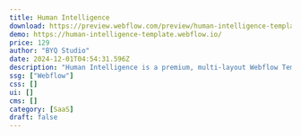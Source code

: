 ```yaml
---
title: Human Intelligence
download: https://preview.webflow.com/preview/human-intelligence-template?utm_medium=preview_link&utm_source=designer&utm_content=human-intelligence-template&preview=c6f48be4838b195f4609b88d19c34fa1&locale=en&workflow=preview
demo: https://human-intelligence-template.webflow.io/
price: 129
author: "BYQ Studio"
date: 2024-12-01T04:54:31.596Z
description: "Human Intelligence is a premium, multi-layout Webflow Template designed for modern tech and bio businesses. Tailored for biology start-ups, yet versatile enough for any industry, it provides a trustworthy and adaptable online presence."
ssg: ["Webflow"]
css: []
ui: []
cms: []
category: [SaaS]
draft: false
---
```

